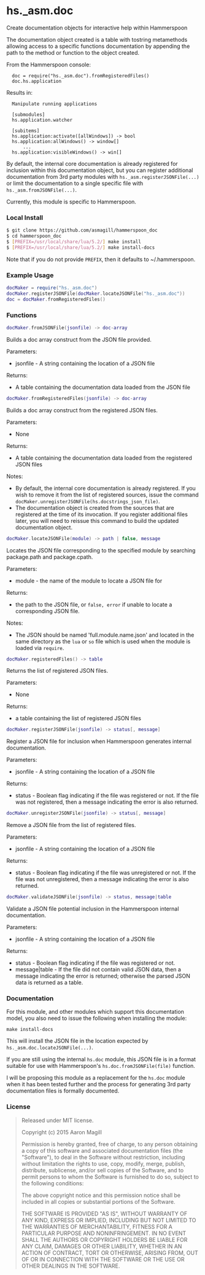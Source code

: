 hs._asm.doc
===========
Create documentation objects for interactive help within Hammerspoon

The documentation object created is a table with tostring metamethods allowing access to a specific functions documentation by appending the path to the method or function to the object created.

From the Hammerspoon console:

      doc = require("hs._asm.doc").fromRegisteredFiles()
      doc.hs.application

Results in:

      Manipulate running applications

      [submodules]
      hs.application.watcher

      [subitems]
      hs.application:activate([allWindows]) -> bool
      hs.application:allWindows() -> window[]
          ...
      hs.application:visibleWindows() -> win[]

By default, the internal core documentation is already registered for inclusion within this documentation object, but you can register additional documentation from 3rd party modules with `hs._asm.registerJSONFile(...)` or limit the documentation to a single specific file with `hs._asm.fromJSONFile(...)`.

Currently, this module is specific to Hammerspoon.

### Local Install
~~~bash
$ git clone https://github.com/asmagill/hammerspoon_doc
$ cd hammerspoon_doc
$ [PREFIX=/usr/local/share/lua/5.2/] make install
$ [PREFIX=/usr/local/share/lua/5.2/] make install-docs
~~~

Note that if you do not provide `PREFIX`, then it defaults to ~/.hammerspoon.

### Example Usage

~~~lua
docMaker = require("hs._asm.doc")
docMaker.registerJSONFile(docMaker.locateJSONFile("hs._asm.doc"))
doc = docMaker.fromRegisteredFiles()
~~~

### Functions


~~~lua
docMaker.fromJSONFile(jsonfile) -> doc-array
~~~
Builds a doc array construct from the JSON file provided.

Parameters:
 * jsonfile - A string containing the location of a JSON file

Returns:
 * A table containing the documentation data loaded from the JSON file


~~~lua
docMaker.fromRegisteredFiles(jsonfile) -> doc-array
~~~
Builds a doc array construct from the registered JSON files.

Parameters:
 * None

Returns:
 * A table containing the documentation data loaded from the registered JSON files

Notes:
 * By default, the internal core documentation is already registered.  If you wish to remove it from the list of registered sources, issue the command `docMaker.unregisterJSONFile(hs.docstrings_json_file)`.
 * The documentation object is created from the sources that are registered at the time of its invocation. If you register additional files later, you will need to reissue this command to build the updated documentation object.


~~~lua
docMaker.locateJSONFile(module) -> path | false, message
~~~
Locates the JSON file corresponding to the specified module by searching package.path and package.cpath.

Parameters:
 * module - the name of the module to locate a JSON file for

Returns:
 * the path to the JSON file, or `false, error` if unable to locate a corresponding JSON file.

Notes:
 * The JSON should be named 'full.module.name.json' and located in the same directory as the `lua` or `so` file which is used when the module is loaded via `require`.


~~~lua
docMaker.registeredFiles() -> table
~~~
Returns the list of registered JSON files.

Parameters:
 * None

Returns:
  * a table containing the list of registered JSON files


~~~lua
docMaker.registerJSONFile(jsonfile) -> status[, message]
~~~
Register a JSON file for inclusion when Hammerspoon generates internal documentation.

Parameters:
 * jsonfile - A string containing the location of a JSON file

Returns:
 * status - Boolean flag indicating if the file was registered or not.  If the file was not registered, then a message indicating the error is also returned.


~~~lua
docMaker.unregisterJSONFile(jsonfile) -> status[, message]
~~~
Remove a JSON file from the list of registered files.

Parameters:
 * jsonfile - A string containing the location of a JSON file

Returns:
 * status - Boolean flag indicating if the file was unregistered or not.  If the file was not unregistered, then a message indicating the error is also returned.


~~~lua
docMaker.validateJSONFile(jsonfile) -> status, message|table
~~~
Validate a JSON file potential inclusion in the Hammerspoon internal documentation.

Parameters:
 * jsonfile - A string containing the location of a JSON file

Returns:
 * status - Boolean flag indicating if the file was registered or not.
 * message|table - If the file did not contain valid JSON data, then a message indicating the error is returned; otherwise the parsed JSON data is returned as a table.


### Documentation

For this module, and other modules which support this documentation model, you also need to issue the following when installing the module:

    make install-docs

This will install the JSON file in the location expected by `hs._asm.doc.locateJSONFile(...)`.

If you are still using the internal `hs.doc` module, this JSON file is in a format suitable for use with Hammerspoon's `hs.doc.fromJSONFile(file)` function.

I will be proposing this module as a replacement for the `hs.doc` module when it has been tested further and the process for generating 3rd party documentation files is formally documented.

### License

> Released under MIT license.
>
> Copyright (c) 2015 Aaron Magill
>
> Permission is hereby granted, free of charge, to any person obtaining a copy of this software and associated documentation files (the "Software"), to deal in the Software without restriction, including without limitation the rights to use, copy, modify, merge, publish, distribute, sublicense, and/or sell copies of the Software, and to permit persons to whom the Software is furnished to do so, subject to the following conditions:
>
> The above copyright notice and this permission notice shall be included in all copies or substantial portions of the Software.
>
> THE SOFTWARE IS PROVIDED "AS IS", WITHOUT WARRANTY OF ANY KIND, EXPRESS OR IMPLIED, INCLUDING BUT NOT LIMITED TO THE WARRANTIES OF MERCHANTABILITY, FITNESS FOR A PARTICULAR PURPOSE AND NONINFRINGEMENT. IN NO EVENT SHALL THE AUTHORS OR COPYRIGHT HOLDERS BE LIABLE FOR ANY CLAIM, DAMAGES OR OTHER LIABILITY, WHETHER IN AN ACTION OF CONTRACT, TORT OR OTHERWISE, ARISING FROM, OUT OF OR IN CONNECTION WITH THE SOFTWARE OR THE USE OR OTHER DEALINGS IN THE SOFTWARE.
>
